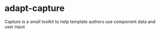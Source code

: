 # adapt-capture
Capture is a small toolkit to help template authors use component data and user input
